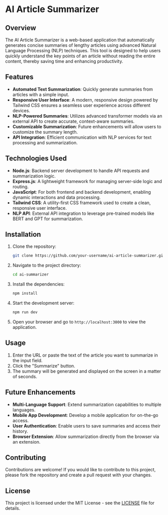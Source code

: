 # AI Article Summarizer

## Overview

The AI Article Summarizer is a web-based application that automatically generates concise summaries of lengthy articles using advanced Natural Language Processing (NLP) techniques. This tool is designed to help users quickly understand the key points of an article without reading the entire content, thereby saving time and enhancing productivity.

## Features

- **Automated Text Summarization**: Quickly generate summaries from articles with a simple input.
- **Responsive User Interface**: A modern, responsive design powered by Tailwind CSS ensures a seamless user experience across different devices.
- **NLP-Powered Summaries**: Utilizes advanced transformer models via an external API to create accurate, context-aware summaries.
- **Customizable Summarization**: Future enhancements will allow users to customize the summary length.
- **API Integration**: Efficient communication with NLP services for text processing and summarization.

## Technologies Used

- **Node.js**: Backend server development to handle API requests and summarization logic.
- **Express.js**: A lightweight framework for managing server-side logic and routing.
- **JavaScript**: For both frontend and backend development, enabling dynamic interactions and data processing.
- **Tailwind CSS**: A utility-first CSS framework used to create a clean, responsive user interface.
- **NLP API**: External API integration to leverage pre-trained models like BERT and GPT for summarization.

## Installation

1. Clone the repository:
    ```bash
    git clone https://github.com/your-username/ai-article-summarizer.git
    ```
2. Navigate to the project directory:
    ```bash
    cd ai-summarizer
    ```
3. Install the dependencies:
    ```bash
    npm install
    ```
4. Start the development server:
    ```bash
    npm run dev
    ```
5. Open your browser and go to `http://localhost:3000` to view the application.

## Usage

1. Enter the URL or paste the text of the article you want to summarize in the input field.
2. Click the "Summarize" button.
3. The summary will be generated and displayed on the screen in a matter of seconds.

## Future Enhancements

- **Multi-Language Support**: Extend summarization capabilities to multiple languages.
- **Mobile App Development**: Develop a mobile application for on-the-go access.
- **User Authentication**: Enable users to save summaries and access their history.
- **Browser Extension**: Allow summarization directly from the browser via an extension.

## Contributing

Contributions are welcome! If you would like to contribute to this project, please fork the repository and create a pull request with your changes.

## License

This project is licensed under the MIT License - see the [LICENSE](LICENSE) file for details.
